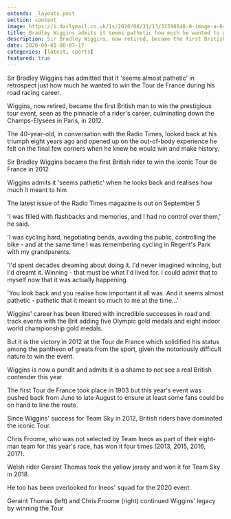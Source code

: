 ```yaml
---
extends: _layouts.post
section: content
image: https://i.dailymail.co.uk/1s/2020/08/31/13/32598648-0-image-a-64_1598875395666.jpg 
title: Bradley Wiggins admits it seems pathetic how much he wanted to win Tour de France in 2012 
description: Sir Bradley Wiggins, now retired, became the first British man to win the prestigious tour event, seen as the pinnacle of a riders career, culminating down the Champs-Elysées in Paris, in 2012. 
date: 2020-09-01-00-07-17 
categories: [latest, sports] 
featured: true 
--- 
```

Sir Bradley Wiggins has admitted that it 'seems almost pathetic' in retrospect just how much he wanted to win the Tour de France during his road racing career.

Wiggins, now retired, became the first British man to win the prestigious tour event, seen as the pinnacle of a rider's career, culminating down the Champs-Elysées in Paris, in 2012.  

The 40-year-old, in conversation with the Radio Times, looked back at his triumph eight years ago and opened up on the out-of-body experience he felt on the final few corners when he knew he would win and make history. 

Sir Bradley Wiggins became the first British rider to win the iconic Tour de France in 2012

Wiggins admits it 'seems pathetic' when he looks back and realises how much it meant to him

The latest issue of the Radio Times magazine is out on September 5

'I was filled with flashbacks and memories, and I had no control over them,' he said. 

'I was cycling hard, negotiating bends, avoiding the public, controlling the bike - and at the same time I was remembering cycling in Regent's Park with my grandparents.

'I'd spent decades dreaming about doing it. I'd never imagined winning, but I'd dreamt it. Winning - that must be what I'd lived for. I could admit that to myself now that it was actually happening.

'You look back and you realise how important it all was. And it seems almost pathetic - pathetic that it meant so much to me at the time…'

Wiggins' career has been littered with incredible successes in road and track events with the Brit adding five Olympic gold medals and eight indoor world championship gold medals. 

But it is the victory in 2012 at the Tour de France which solidified his status among the pantheon of greats from the sport, given the notoriously difficult nature to win the event. 

Wiggins is now a pundit and admits it is a shame to not see a real British contender this year

The first Tour de France took place in 1903 but this year's event was pushed back from June to late August to ensure at least some fans could be on hand to line the route. 

Since Wiggins' success for Team Sky in 2012, British riders have dominated the iconic Tour. 

Chris Froome, who was not selected by Team Ineos as part of their eight-man team for this year's race, has won it four times (2013, 2015, 2016, 2017).

Welsh rider Geraint Thomas took the yellow jersey and won it for Team Sky in 2018. 

He too has been overlooked for Ineos' squad for the 2020 event. 

Geraint Thomas (left) and Chris Froome (right) continued Wiggins' legacy by winning the Tour

